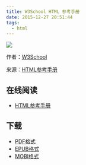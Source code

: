 ```yaml
---
title: W3School HTML 参考手册
date: 2015-12-27 20:51:44
tags:
  - html
---
```


![](https://ek8whxe.cloudimg.io/s/width/226/https://www.gitbook.com/cover/book/wizardforcel/w3school-html-ref.jpg)

作者：[W3School](http://www.w3cschool.cc)

来源：[HTML参考手册](http://www.w3cschool.cc/tags/html-reference.html)

<!--more-->

## 在线阅读 ##

* [HTML参考手册](https://www.gitbook.com/book/wizardforcel/w3school-html-ref/details)

## 下载 ##

* [PDF格式](https://www.gitbook.com/download/pdf/book/wizardforcel/w3school-html-ref)
* [EPUB格式](https://www.gitbook.com/download/epub/book/wizardforcel/w3school-html-ref)
* [MOBI格式](https://www.gitbook.com/download/mobi/book/wizardforcel/w3school-html-ref)